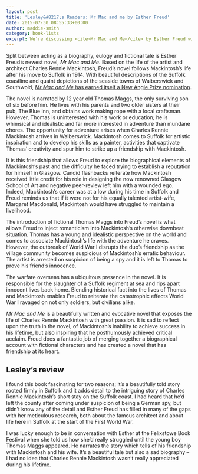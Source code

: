 ```yaml
---
layout: post
title: 'Lesley&#8217;s Readers: Mr Mac and me by Esther Freud'
date: 2015-07-30 08:55:33+00:00
author: maddie-smith
category: book-lists
excerpt: We’re discussing <cite>Mr Mac and Me</cite> by Esther Freud with Lesley Dolphin on BBC Radio Suffolk at 2.30pm on Monday 3 August. <a href="https://suffolk.spydus.co.uk/cgi-bin/spydus.exe/ENQ/OPAC/BIBENQ/17932537?QRY=CTIBIB%3C%20IRN(40362836)&QRYTEXT=Mr%20Mac%20and%20me">Reserve a copy.</a>
---
```

Split between acting as a biography, eulogy and fictional tale is Esther Freud’s newest novel, <cite>Mr Mac and Me</cite>. Based on the life of the artist and architect Charles Rennie Mackintosh, Freud’s novel follows Mackintosh’s life after his move to Suffolk in 1914. With beautiful descriptions of the Suffolk coastline and quaint depictions of the seaside towns of Walberswick and Southwold, [<cite>Mr Mac and Me</cite> has earned itself a New Angle Prize nomination](http://www.ipswichinstitute.org.uk/NAP.html).

The novel is narrated by 12 year old Thomas Maggs, the only surviving son of six before him. He lives with his parents and two older sisters at their pub, The Blue Inn, and obtains work making rope with a local craftsman. However, Thomas is uninterested with his work or education; he is whimsical and idealistic and far more interested in adventure than mundane chores. The opportunity for adventure arises when Charles Rennie Mackintosh arrives in Walberswick. Mackintosh comes to Suffolk for artistic inspiration and to develop his skills as a painter, activities that captivate Thomas’ creativity and spur him to strike up a friendship with Mackintosh.

It is this friendship that allows Freud to explore the biographical elements of Mackintosh’s past and the difficulty he faced trying to establish a reputation for himself in Glasgow. Candid flashbacks reiterate how Mackintosh received little credit for his role in designing the now renowned Glasgow School of Art and negative peer-review left him with a wounded ego. Indeed, Mackintosh’s career was at a low during his time in Suffolk and Freud reminds us that if it were not for his equally talented artist-wife, Margaret Macdonald, Mackintosh would have struggled to maintain a livelihood.

The introduction of fictional Thomas Maggs into Freud’s novel is what allows Freud to inject romanticism into Mackintosh’s otherwise downbeat situation. Thomas has a young and idealistic perspective on the world and comes to associate Mackintosh’s life with the adventure he craves. However, the outbreak of World War I disrupts the duo’s friendship as the village community becomes suspicious of Mackintosh’s erratic behaviour. The artist is arrested on suspicion of being a spy and it is left to Thomas to prove his friend&#8217;s innocence.

The warfare overseas has a ubiquitous presence in the novel. It is responsible for the slaughter of a Suffolk regiment at sea and rips apart innocent lives back home. Blending historical fact into the lives of Thomas and Mackintosh enables Freud to reiterate the catastrophic effects World War I ravaged on not only soldiers, but civilians alike.

<cite>Mr Mac and Me</cite> is a beautifully written and evocative novel that exposes the life of Charles Rennie Mackintosh with great passion. It is sad to reflect upon the truth in the novel, of Mackintosh’s inability to achieve success in his lifetime, but also inspiring that he posthumously achieved critical acclaim. Freud does a fantastic job of merging together a biographical account with fictional characters and has created a novel that has friendship at its heart.

## Lesley&#8217;s review

I found this book fascinating for two reasons; it’s a beautifully told story rooted firmly in Suffolk and it adds detail to the intriguing story of Charles Rennie Mackintosh&#8217;s short stay on the Suffolk coast. I had heard that he&#8217;d left the county after coming under suspicion of being a German spy, but didn&#8217;t know any of the detail and Esther Freud has filled in many of the gaps with her meticulous research, both about the famous architect and about life here in Suffolk at the start of the First World War.

I was lucky enough to be in conversation with Esther at the Felixstowe Book Festival when she told us how she&#8217;d really struggled until the young boy Thomas Maggs appeared. He narrates the story which tells of his friendship with Mackintosh and his wife. It&#8217;s a beautiful tale but also a sad biography &#8211; I had no idea that Charles Rennie Mackintosh wasn&#8217;t really appreciated during his lifetime.
